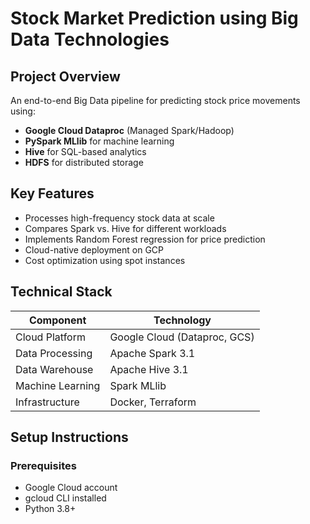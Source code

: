 # Stock Market Prediction using Big Data Technologies

## Project Overview
An end-to-end Big Data pipeline for predicting stock price movements using:
- **Google Cloud Dataproc** (Managed Spark/Hadoop)
- **PySpark MLlib** for machine learning
- **Hive** for SQL-based analytics
- **HDFS** for distributed storage

## Key Features
- Processes high-frequency stock data at scale
- Compares Spark vs. Hive for different workloads
- Implements Random Forest regression for price prediction
- Cloud-native deployment on GCP
- Cost optimization using spot instances

## Technical Stack
| Component | Technology |
|-----------|------------|
| Cloud Platform | Google Cloud (Dataproc, GCS) |
| Data Processing | Apache Spark 3.1 |
| Data Warehouse | Apache Hive 3.1 |
| Machine Learning | Spark MLlib |
| Infrastructure | Docker, Terraform |

## Setup Instructions

### Prerequisites
- Google Cloud account
- gcloud CLI installed
- Python 3.8+

